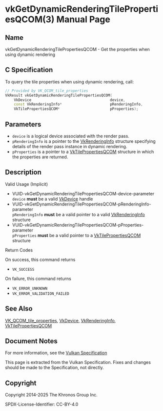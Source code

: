 # vkGetDynamicRenderingTilePropertiesQCOM(3) Manual Page

## Name

vkGetDynamicRenderingTilePropertiesQCOM - Get the properties when using dynamic rendering



## [](#_c_specification)C Specification

To query the tile properties when using dynamic rendering, call:

```c++
// Provided by VK_QCOM_tile_properties
VkResult vkGetDynamicRenderingTilePropertiesQCOM(
    VkDevice                                    device,
    const VkRenderingInfo*                      pRenderingInfo,
    VkTilePropertiesQCOM*                       pProperties);
```

## [](#_parameters)Parameters

- `device` is a logical device associated with the render pass.
- `pRenderingInfo` is a pointer to the [VkRenderingInfo](https://registry.khronos.org/vulkan/specs/latest/man/html/VkRenderingInfo.html) structure specifying details of the render pass instance in dynamic rendering.
- `pProperties` is a pointer to a [VkTilePropertiesQCOM](https://registry.khronos.org/vulkan/specs/latest/man/html/VkTilePropertiesQCOM.html) structure in which the properties are returned.

## [](#_description)Description

Valid Usage (Implicit)

- [](#VUID-vkGetDynamicRenderingTilePropertiesQCOM-device-parameter)VUID-vkGetDynamicRenderingTilePropertiesQCOM-device-parameter  
  `device` **must** be a valid [VkDevice](https://registry.khronos.org/vulkan/specs/latest/man/html/VkDevice.html) handle
- [](#VUID-vkGetDynamicRenderingTilePropertiesQCOM-pRenderingInfo-parameter)VUID-vkGetDynamicRenderingTilePropertiesQCOM-pRenderingInfo-parameter  
  `pRenderingInfo` **must** be a valid pointer to a valid [VkRenderingInfo](https://registry.khronos.org/vulkan/specs/latest/man/html/VkRenderingInfo.html) structure
- [](#VUID-vkGetDynamicRenderingTilePropertiesQCOM-pProperties-parameter)VUID-vkGetDynamicRenderingTilePropertiesQCOM-pProperties-parameter  
  `pProperties` **must** be a valid pointer to a [VkTilePropertiesQCOM](https://registry.khronos.org/vulkan/specs/latest/man/html/VkTilePropertiesQCOM.html) structure

Return Codes

On success, this command returns

- `VK_SUCCESS`

On failure, this command returns

- `VK_ERROR_UNKNOWN`
- `VK_ERROR_VALIDATION_FAILED`

## [](#_see_also)See Also

[VK\_QCOM\_tile\_properties](https://registry.khronos.org/vulkan/specs/latest/man/html/VK_QCOM_tile_properties.html), [VkDevice](https://registry.khronos.org/vulkan/specs/latest/man/html/VkDevice.html), [VkRenderingInfo](https://registry.khronos.org/vulkan/specs/latest/man/html/VkRenderingInfo.html), [VkTilePropertiesQCOM](https://registry.khronos.org/vulkan/specs/latest/man/html/VkTilePropertiesQCOM.html)

## [](#_document_notes)Document Notes

For more information, see the [Vulkan Specification](https://registry.khronos.org/vulkan/specs/latest/html/vkspec.html#vkGetDynamicRenderingTilePropertiesQCOM)

This page is extracted from the Vulkan Specification. Fixes and changes should be made to the Specification, not directly.

## [](#_copyright)Copyright

Copyright 2014-2025 The Khronos Group Inc.

SPDX-License-Identifier: CC-BY-4.0